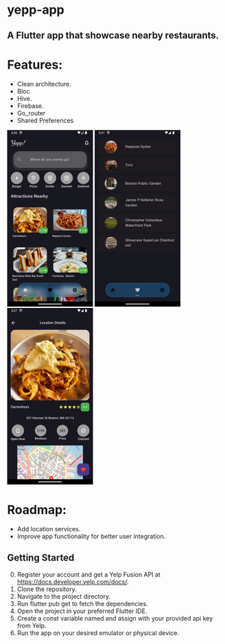 # yepp-app

## A Flutter app that showcase nearby restaurants.

# Features:
  - Clean architecture.
  - Bloc
  - Hive.
  - Firebase.
  - Go_router
  - Shared Preferences
    
<p float="left">
<img src='ss_1.png' width="200" />
<img src='ss_2.png' width="200" />
<img src='ss_3.png' width="200" />
</p>

# Roadmap:
  - Add location services.
  - Improve app functionality for better user integration.


## Getting Started
  0. Register your account and get a Yelp Fusion API at https://docs.developer.yelp.com/docs/.
  1. Clone the repository.
  2. Navigate to the project directory.
  3. Run flutter pub get to fetch the dependencies.
  4. Open the project in your preferred Flutter IDE.
  5. Create a const variable named <apiKey> and assign with your provided api key from Yelp.
  6. Run the app on your desired emulator or physical device.
